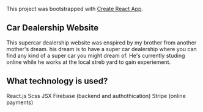 This project was bootstrapped with [Create React App](https://github.com/facebook/create-react-app).

## Car Dealership Website

This supercar dealership website was enspired by my brother from another mother's dream. his dream is to have a super car dealership where you can find any kind of a super car
you might dream of.
He's currently studing online while he works at the local streb yard to gain experiement. 

## What technology is used?
React.js
Scss
JSX
Firebase (backend and authothication)
Stripe (online payments)
